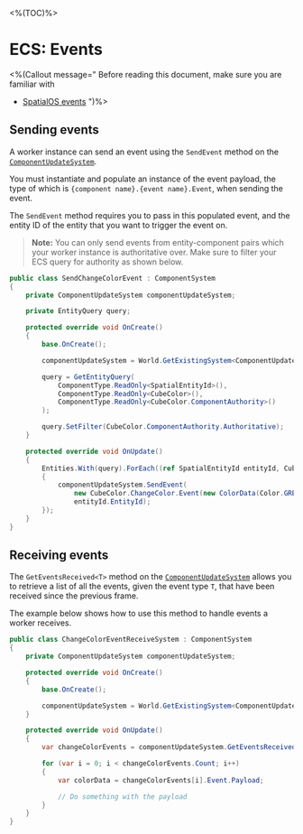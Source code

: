 <%(TOC)%>

# ECS: Events

<%(Callout message="
Before reading this document, make sure you are familiar with

  * [SpatialOS events](https://docs.improbable.io/reference/latest/shared/design/object-interaction#events)
")%>

## Sending events

A worker instance can send an event using the `SendEvent` method on the [`ComponentUpdateSystem`]({{urlRoot}}/api/core/component-update-system).

You must instantiate and populate an instance of the event payload, the type of which is `{component name}.{event name}.Event`, when sending the event.

The `SendEvent` method requires you to pass in this populated event, and the entity ID of the entity that you want to trigger the event on.

> **Note:** You can only send events from entity-component pairs which your worker instance is authoritative over. Make sure to filter your ECS query for authority as shown below.

```csharp
public class SendChangeColorEvent : ComponentSystem
{
    private ComponentUpdateSystem componentUpdateSystem;

    private EntityQuery query;

    protected override void OnCreate()
    {
        base.OnCreate();

        componentUpdateSystem = World.GetExistingSystem<ComponentUpdateSystem>();

        query = GetEntityQuery(
            ComponentType.ReadOnly<SpatialEntityId>(),
            ComponentType.ReadOnly<CubeColor>(),
            ComponentType.ReadOnly<CubeColor.ComponentAuthority>()
        );

        query.SetFilter(CubeColor.ComponentAuthority.Authoritative);
    }

    protected override void OnUpdate()
    {
        Entities.With(query).ForEach((ref SpatialEntityId entityId, CubeColor cubeColor) =>
        {
            componentUpdateSystem.SendEvent(
                new CubeColor.ChangeColor.Event(new ColorData(Color.GREEN)),
                entityId.EntityId);
        });
    }
}
```

## Receiving events

The `GetEventsReceived<T>` method on the [`ComponentUpdateSystem`]({{urlRoot}}/api/core/component-update-system) allows you to retrieve a list of all the events, given the event type `T`, that have been received since the previous frame.

The example below shows how to use this method to handle events a worker receives.

```csharp
public class ChangeColorEventReceiveSystem : ComponentSystem
{
    private ComponentUpdateSystem componentUpdateSystem;

    protected override void OnCreate()
    {
        base.OnCreate();

        componentUpdateSystem = World.GetExistingSystem<ComponentUpdateSystem>();
    }

    protected override void OnUpdate()
    {
        var changeColorEvents = componentUpdateSystem.GetEventsReceived<CubeColor.ChangeColor.Event>();

        for (var i = 0; i < changeColorEvents.Count; i++)
        {
            var colorData = changeColorEvents[i].Event.Payload;

            // Do something with the payload
        }
    }
}
```
